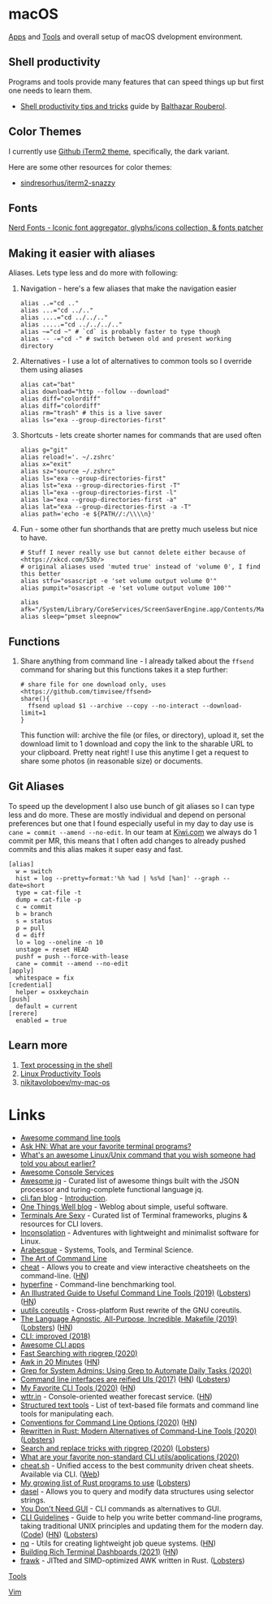 # macOS

[Apps](/macOS/apps.md) and [Tools](macOS/tools.md) and
overall setup of macOS dvelopment environment.

## Shell productivity

Programs and tools provide many features that can speed things up but first one needs to learn them.

- [Shell productivity tips and tricks](https://blog.balthazar-rouberol.com/shell-productivity-tips-and-tricks.html) guide by [Balthazar Rouberol](https://blog.balthazar-rouberol.com/).

## Color Themes

I currently use [Github iTerm2 theme](https://github.com/fcaldera/github-primer-iterm2),
specifically, the dark variant.

Here are some other resources for color themes:

* [sindresorhus/iterm2-snazzy](https://github.com/sindresorhus/iterm2-snazzy)

## Fonts

[Nerd Fonts - Iconic font aggregator, glyphs/icons collection, & fonts patcher](https://www.nerdfonts.com/font-downloads)

## Making it easier with aliases

Aliases. Lets type less and do more with following:

1. Navigation - here's a few aliases that make the navigation easier

    ```
    alias ..="cd .."
    alias ...="cd ../.."
    alias ....="cd ../../.."
    alias .....="cd ../../../.."
    alias ~="cd ~" # `cd` is probably faster to type though
    alias -- -="cd -" # switch between old and present working directory

    ```

2. Alternatives - I use a lot of alternatives to common tools so I override them using aliases

    ```
    alias cat="bat"
    alias download="http --follow --download"
    alias diff="colordiff"
    alias diff="colordiff"
    alias rm="trash" # this is a live saver
    alias ls="exa --group-directories-first"

    ```

3. Shortcuts - lets create shorter names for commands that are used often

    ```
    alias g="git"
    alias reload!='. ~/.zshrc'
    alias x="exit"
    alias sz="source ~/.zshrc"
    alias ls="exa --group-directories-first"
    alias lst="exa --group-directories-first -T"
    alias ll="exa --group-directories-first -l"
    alias la="exa --group-directories-first -a"
    alias lat="exa --group-directories-first -a -T"
    alias path='echo -e ${PATH//:/\\\\n}'

    ```

4. Fun - some other fun shorthands that are pretty much useless but nice to have.

    ```
    # Stuff I never really use but cannot delete either because of <https://xkcd.com/530/>
    # original aliases used 'muted true' instead of 'volume 0', I find this better
    alias stfu="osascript -e 'set volume output volume 0'"
    alias pumpit="osascript -e 'set volume output volume 100'"

    alias afk="/System/Library/CoreServices/ScreenSaverEngine.app/Contents/MacOS/ScreenSaverEngine"
    alias sleep="pmset sleepnow"

    ```

## Functions

1. Share anything from command line - I already talked about the `ffsend` command for sharing but this functions takes it a step further:

    ```
    # share file for one download only, uses <https://github.com/timvisee/ffsend>
    share(){
      ffsend upload $1 --archive --copy --no-interact --download-limit=1
    }

    ```

    This function will: archive the file (or files, or directory), upload it, set the download limit
    to 1 download and copy the link to the sharable URL to your clipboard. Pretty neat right!
    I use this anytime I get a request to share some photos (in reasonable size) or documents.

## Git Aliases

To speed up the development I also use bunch of git aliases so I can type less and do more.
These are mostly individual and depend on personal preferences but one that I found especially useful in my day to day use is `cane = commit --amend --no-edit`. In our team at [Kiwi.com](http://kiwi.com/) we always do 1 commit per MR, this means that I often add changes to already pushed commits and this alias makes it super easy and fast.

```
[alias]
  w = switch
  hist = log --pretty=format:'%h %ad | %s%d [%an]' --graph --date=short
  type = cat-file -t
  dump = cat-file -p
  c = commit
  b = branch
  s = status
  p = pull
  d = diff
  lo = log --oneline -n 10
  unstage = reset HEAD
  pushf = push --force-with-lease
  cane = commit --amend --no-edit
[apply]
  whitespace = fix
[credential]
  helper = osxkeychain
[push]
  default = current
[rerere]
  enabled = true

```

## Learn more

1. [Text processing in the shell](https://blog.balthazar-rouberol.com/text-processing-in-the-shell)
2. [Linux Productivity Tools](https://www.usenix.org/sites/default/files/conference/protected-files/lisa19_maheshwari.pdf)
3. [nikitavoloboev/my-mac-os](https://github.com/nikitavoloboev/my-mac-os)

# Links

- [Awesome command line tools](https://github.com/learn-anything/command-line-tools)
- [Ask HN: What are your favorite terminal programs?](https://news.ycombinator.com/item?id=17011227)
- [What's an awesome Linux/Unix command that you wish someone had told you about earlier?](https://twitter.com/b0rk/status/993165679833567233)
- [Awesome Console Services](https://github.com/chubin/awesome-console-services)
- [Awesome jq](https://github.com/fiatjaf/awesome-jq) - Curated list of awesome things built with the JSON processor and turing-complete functional language jq.
- [cli.fan blog](https://cli.fan/posts/introduction/) - [Introduction](https://cli.fan/posts/introduction/).
- [One Things Well blog](https://onethingwell.org/) - Weblog about simple, useful software.
- [Terminals Are Sexy](https://terminalsare.sexy/) - Curated list of Terminal frameworks, plugins & resources for CLI lovers.
- [Inconsolation](https://inconsolation.wordpress.com/) - Adventures with lightweight and minimalist software for Linux.
- [Arabesque](https://sanctum.geek.nz/arabesque/) - Systems, Tools, and Terminal Science.
- [The Art of Command Line](https://github.com/jlevy/the-art-of-command-line)
- [cheat](https://github.com/cheat/cheat) - Allows you to create and view interactive cheatsheets on the command-line. ([HN](https://news.ycombinator.com/item?id=24195122))
- [hyperfine](https://github.com/sharkdp/hyperfine) - Command-line benchmarking tool.
- [An Illustrated Guide to Useful Command Line Tools (2019)](https://www.wezm.net/technical/2019/10/useful-command-line-tools/) ([Lobsters](https://lobste.rs/s/pven1z/illustrated_guide_some_useful_command)) ([HN](https://news.ycombinator.com/item?id=21363121))
- [uutils coreutils](https://github.com/uutils/coreutils) - Cross-platform Rust rewrite of the GNU coreutils.
- [The Language Agnostic, All-Purpose, Incredible, Makefile (2019)](https://blog.mindlessness.life/makefile/2019/11/17/the-language-agnostic-all-purpose-incredible-makefile.html) ([Lobsters](https://lobste.rs/s/ots6gm/language_agnostic_all_purpose)) ([HN](https://news.ycombinator.com/item?id=21566530))
- [CLI: improved (2018)](https://remysharp.com/2018/08/23/cli-improved)
- [Awesome CLI apps](https://github.com/agarrharr/awesome-cli-apps)
- [Fast Searching with ripgrep (2020)](https://mariusschulz.com/blog/fast-searching-with-ripgrep)
- [Awk in 20 Minutes](https://ferd.ca/awk-in-20-minutes.html) ([HN](https://news.ycombinator.com/item?id=23048054))
- [Grep for System Admins: Using Grep to Automate Daily Tasks (2020)](https://developer.okta.com/blog/2020/05/06/grep-for-system-admins)
- [Command line interfaces are reified UIs (2017)](https://www.expressionsofchange.org/reification-of-interaction/) ([HN](https://news.ycombinator.com/item?id=15619796)) ([Lobsters](https://lobste.rs/s/sjtxdi/clis_are_reified_uis))
- [My Favorite CLI Tools (2020)](https://switowski.com/blog/favorite-cli-tools) ([HN](https://news.ycombinator.com/item?id=23603906))
- [wttr.in](https://github.com/chubin/wttr.in) - Console-oriented weather forecast service. ([HN](https://news.ycombinator.com/item?id=23646953))
- [Structured text tools](https://github.com/dbohdan/structured-text-tools) - List of text-based file formats and command line tools for manipulating each.
- [Conventions for Command Line Options (2020)](https://nullprogram.com/blog/2020/08/01/) ([HN](https://news.ycombinator.com/item?id=24020952))
- [Rewritten in Rust: Modern Alternatives of Command-Line Tools (2020)](https://zaiste.net/posts/shell-commands-rust/) ([Lobsters](https://lobste.rs/s/2mxwdm/rewritten_rust_modern_alternatives))
- [Search and replace tricks with ripgrep (2020)](https://learnbyexample.github.io/substitution-with-ripgrep/) ([Lobsters](https://lobste.rs/s/tn4olb/search_replace_tricks_with_ripgrep))
- [What are your favorite non-standard CLI utils/applications (2020)](https://lobste.rs/s/eprvjp/what_are_your_favorite_non_standard_cli)
- [cheat.sh](https://github.com/chubin/cheat.sh) - Unified access to the best community driven cheat sheets. Available via CLI. ([Web](https://cheat.sh/))
- [My growing list of Rust programs to use](https://gist.github.com/Phate6660/76779693f654d48c5c410be658c53f02) ([Lobsters](https://lobste.rs/s/ltd2be/my_growing_list_rust_programs_use))
- [dasel](https://github.com/TomWright/dasel) - Allows you to query and modify data structures using selector strings.
- [You Don't Need GUI](https://github.com/you-dont-need/You-Dont-Need-GUI) - CLI commands as alternatives to GUI.
- [CLI Guidelines](https://clig.dev/) - Guide to help you write better command-line programs, taking traditional UNIX principles and updating them for the modern day. ([Code](https://github.com/cli-guidelines/cli-guidelines)) ([HN](https://news.ycombinator.com/item?id=25304257)) ([Lobsters](https://lobste.rs/s/bsgtju/cli_guidelines))
- [nq](https://github.com/leahneukirchen/nq) - Utils for creating lightweight job queue systems. ([HN](https://news.ycombinator.com/item?id=25920517))
- [Building Rich Terminal Dashboards (2021)](https://www.willmcgugan.com/blog/tech/post/building-rich-terminal-dashboards/) ([HN](https://news.ycombinator.com/item?id=26149488))
- [frawk](https://github.com/ezrosent/frawk) - JITted and SIMD-optimized AWK written in Rust. ([Lobsters](https://lobste.rs/s/bdzlsu/frawk_jitted_simd_optimized_awk_written))

[Tools](CLI%2051166fcb3e3c49f18c0f00fe0586dc08/Tools%200ba80850b8624ccc9dd31a32a1421fc2.md)

[Vim](CLI%2051166fcb3e3c49f18c0f00fe0586dc08/Vim%20b958a3a8bbf448c5993dc6280cb3e984.md)
